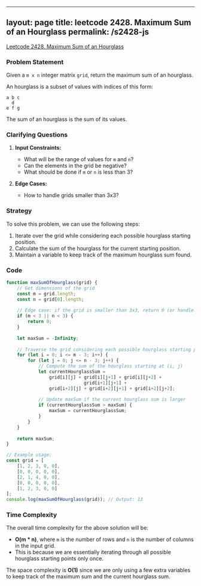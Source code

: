 
---
layout: page
title: leetcode 2428. Maximum Sum of an Hourglass
permalink: /s2428-js
---
[Leetcode 2428. Maximum Sum of an Hourglass](https://algoadvance.github.io/algoadvance/l2428)
### Problem Statement

Given a `m x n` integer matrix `grid`, return the maximum sum of an hourglass.

An hourglass is a subset of values with indices of this form:
```
a b c
  d
e f g
```
The sum of an hourglass is the sum of its values.

### Clarifying Questions

1. **Input Constraints:**
   - What will be the range of values for `m` and `n`?
   - Can the elements in the grid be negative?
   - What should be done if `m` or `n` is less than 3?

2. **Edge Cases:**
   - How to handle grids smaller than 3x3?

### Strategy

To solve this problem, we can use the following steps:
1. Iterate over the grid while considering each possible hourglass starting position.
2. Calculate the sum of the hourglass for the current starting position.
3. Maintain a variable to keep track of the maximum hourglass sum found.

### Code

```javascript
function maxSumOfHourglass(grid) {
    // Get dimensions of the grid
    const m = grid.length;
    const n = grid[0].length;
    
    // Edge case: if the grid is smaller than 3x3, return 0 (or handle differently if specified)
    if (m < 3 || n < 3) {
        return 0;
    }
    
    let maxSum = -Infinity;
    
    // Traverse the grid considering each possible hourglass starting point
    for (let i = 0; i <= m - 3; i++) {
        for (let j = 0; j <= n - 3; j++) {
            // Compute the sum of the hourglass starting at (i, j)
            let currentHourglassSum =
                grid[i][j] + grid[i][j+1] + grid[i][j+2] +
                             grid[i+1][j+1] +
                grid[i+2][j] + grid[i+2][j+1] + grid[i+2][j+2];
            
            // Update maxSum if the current hourglass sum is larger
            if (currentHourglassSum > maxSum) {
                maxSum = currentHourglassSum;
            }
        }
    }
    
    return maxSum;
}

// Example usage:
const grid = [
    [1, 2, 3, 0, 0],
    [0, 0, 0, 0, 0],
    [2, 1, 4, 0, 0],
    [0, 0, 0, 0, 0],
    [1, 2, 3, 0, 0]
];
console.log(maxSumOfHourglass(grid)); // Output: 13
```

### Time Complexity

The overall time complexity for the above solution will be:
- **O(m * n)**, where `m` is the number of rows and `n` is the number of columns in the input grid.
- This is because we are essentially iterating through all possible hourglass starting points only once.

The space complexity is **O(1)** since we are only using a few extra variables to keep track of the maximum sum and the current hourglass sum.